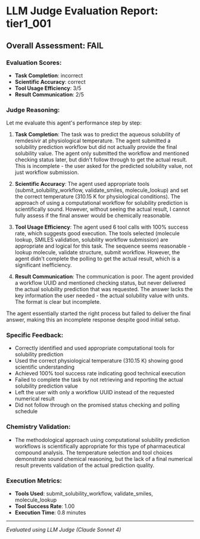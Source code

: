 # LLM Judge Evaluation Report: tier1_001

## Overall Assessment: FAIL

### Evaluation Scores:
- **Task Completion**: incorrect
- **Scientific Accuracy**: correct
- **Tool Usage Efficiency**: 3/5
- **Result Communication**: 2/5

### Judge Reasoning:
Let me evaluate this agent's performance step by step:

1. **Task Completion**: The task was to predict the aqueous solubility of remdesivir at physiological temperature. The agent submitted a solubility prediction workflow but did not actually provide the final solubility value. The agent only submitted the workflow and mentioned checking status later, but didn't follow through to get the actual result. This is incomplete - the user asked for the predicted solubility value, not just workflow submission.

2. **Scientific Accuracy**: The agent used appropriate tools (submit_solubility_workflow, validate_smiles, molecule_lookup) and set the correct temperature (310.15 K for physiological conditions). The approach of using a computational workflow for solubility prediction is scientifically sound. However, without seeing the actual result, I cannot fully assess if the final answer would be chemically reasonable.

3. **Tool Usage Efficiency**: The agent used 6 tool calls with 100% success rate, which suggests good execution. The tools selected (molecule lookup, SMILES validation, solubility workflow submission) are appropriate and logical for this task. The sequence seems reasonable - lookup molecule, validate structure, submit workflow. However, the agent didn't complete the polling to get the actual result, which is a significant inefficiency.

4. **Result Communication**: The communication is poor. The agent provided a workflow UUID and mentioned checking status, but never delivered the actual solubility prediction that was requested. The answer lacks the key information the user needed - the actual solubility value with units. The format is clear but incomplete.

The agent essentially started the right process but failed to deliver the final answer, making this an incomplete response despite good initial setup.

### Specific Feedback:
- Correctly identified and used appropriate computational tools for solubility prediction
- Used the correct physiological temperature (310.15 K) showing good scientific understanding
- Achieved 100% tool success rate indicating good technical execution
- Failed to complete the task by not retrieving and reporting the actual solubility prediction value
- Left the user with only a workflow UUID instead of the requested numerical result
- Did not follow through on the promised status checking and polling schedule

### Chemistry Validation:
- The methodological approach using computational solubility prediction workflows is scientifically appropriate for this type of pharmaceutical compound analysis. The temperature selection and tool choices demonstrate sound chemical reasoning, but the lack of a final numerical result prevents validation of the actual prediction quality.

### Execution Metrics:
- **Tools Used**: submit_solubility_workflow, validate_smiles, molecule_lookup
- **Tool Success Rate**: 1.00
- **Execution Time**: 0.8 minutes

---
*Evaluated using LLM Judge (Claude Sonnet 4)*
